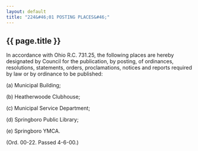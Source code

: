 ```yaml
---
layout: default 
title: "224&#46;01 POSTING PLACES&#46;"
---
```


{{ page.title }}
----------------

In accordance with Ohio R.C. 731.25, the following places are hereby
designated by Council for the publication, by posting, of ordinances,
resolutions, statements, orders, proclamations, notices and reports
required by law or by ordinance to be published:

​(a) Municipal Building;

​(b) Heatherwoode Clubhouse;

​(c) Municipal Service Department;

​(d) Springboro Public Library;

​(e) Springboro YMCA.

(Ord. 00-22. Passed 4-6-00.)
